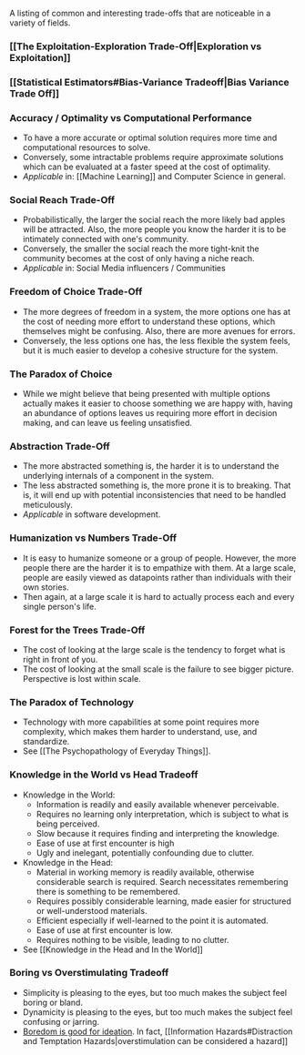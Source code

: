 A listing of common and interesting trade-offs that are noticeable in a variety of fields. 

### [[The Exploitation-Exploration Trade-Off|Exploration vs Exploitation]]

### [[Statistical Estimators#Bias-Variance Tradeoff|Bias Variance Trade Off]]

### Accuracy / Optimality vs Computational Performance
* To have a more accurate or optimal solution requires more time and computational resources to solve.
* Conversely, some intractable problems require approximate solutions which can be evaluated at a faster speed at the cost of optimality.
* *Applicable* in: [[Machine Learning]] and Computer Science in general.

### Social Reach Trade-Off
* Probabilistically, the larger the social reach the more likely bad apples will be attracted. Also, the more people you know the harder it is to be intimately connected with one's community.
* Conversely, the smaller the social reach the more tight-knit the community becomes at the cost of only having a niche reach.
* *Applicable* in: Social Media influencers / Communities

### Freedom of Choice Trade-Off
* The more degrees of freedom in a system, the more options one has at the cost of needing more effort to understand these options, which themselves might be confusing. Also, there are more avenues for errors.
* Conversely, the less options one has, the less flexible the system feels, but it is much easier to develop a cohesive structure for the system.

### The Paradox of Choice
* While we might believe that being presented with multiple options actually makes it easier to choose something we are happy with, having an abundance of options leaves us requiring more effort in decision making, and can leave us feeling unsatisfied.

### Abstraction  Trade-Off
* The more abstracted something is, the harder it is to understand the underlying internals of a component in the system. 
* The less abstracted something is, the more prone it is to breaking. That is, it will end up with potential inconsistencies that need to be handled meticulously. 
* *Applicable* in software development. 

### Humanization vs Numbers Trade-Off
* It is easy to humanize someone or a group of people. However, the more people there are the harder it is to empathize with them. At a large scale, people are easily viewed as datapoints rather than individuals with their own stories.
* Then again, at a large scale it is hard to actually process each and every single person's life. 

### Forest for the Trees Trade-Off
* The cost of looking at the large scale is the tendency to forget what is right in front of you. 
* The cost of looking at the small scale is the failure to see bigger picture. Perspective is lost within scale. 

### The Paradox of Technology
* Technology with more capabilities at some point requires more complexity, which makes them harder to understand, use, and standardize.
* See [[The Psychopathology of Everyday Things]].

### Knowledge in the World vs Head Tradeoff
* Knowledge in the World:
	* Information is readily and easily available whenever perceivable.
	* Requires no learning only interpretation, which is subject to what is being perceived.
	* Slow because it requires finding and interpreting the knowledge.
	* Ease of use at first encounter is high
	* Ugly and inelegant, potentially confounding due to clutter.
* Knowledge in the Head:
	* Material in working memory is readily available, otherwise considerable search is required. Search necessitates remembering there is something to be remembered.
	* Requires possibly considerable learning, made easier for structured or well-understood materials.
	* Efficient especially if well-learned to the point it is automated.
	* Ease of use at first encounter is low.
	* Requires nothing to be visible, leading to no clutter.
* See [[Knowledge in the Head and In the World]]

### Boring vs Overstimulating Tradeoff
* Simplicity is pleasing to the eyes, but too much makes the subject feel boring or bland.
* Dynamicity is pleasing to the eyes, but too much makes the subject feel confusing or jarring.
* [Boredom is good for ideation](https://www.youtube.com/watch?v=aEU948cm2k8). In fact, [[Information Hazards#Distraction and Temptation Hazards|overstimulation can be considered a hazard]]